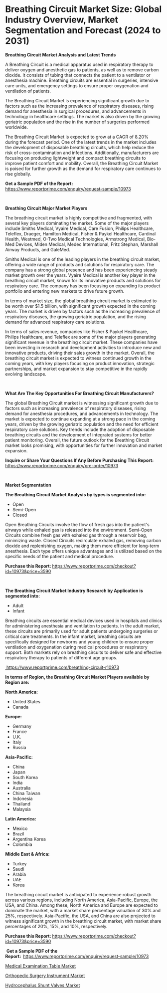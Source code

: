 <p><h1>Breathing Circuit Market Size: Global Industry Overview, Market Segmentation and Forecast (2024 to 2031)</h1></p><p><strong>Breathing Circuit Market Analysis and Latest Trends</strong></p>
<p><p>A Breathing Circuit is a medical apparatus used in respiratory therapy to deliver oxygen and anesthetic gas to patients, as well as to remove carbon dioxide. It consists of tubing that connects the patient to a ventilator or anesthesia machine. Breathing circuits are essential in surgeries, intensive care units, and emergency settings to ensure proper oxygenation and ventilation of patients.</p><p>The Breathing Circuit Market is experiencing significant growth due to factors such as the increasing prevalence of respiratory diseases, rising demand for anesthesia in surgical procedures, and advancements in technology in healthcare settings. The market is also driven by the growing geriatric population and the rise in the number of surgeries performed worldwide.</p><p>The Breathing Circuit Market is expected to grow at a CAGR of 8.20% during the forecast period. One of the latest trends in the market includes the development of disposable breathing circuits, which help reduce the risk of cross-contamination and infections. Additionally, manufacturers are focusing on producing lightweight and compact breathing circuits to improve patient comfort and mobility. Overall, the Breathing Circuit Market is poised for further growth as the demand for respiratory care continues to rise globally.</p></p>
<p><strong>Get a Sample PDF of the Report:&nbsp;</strong> <a href="https://www.reportprime.com/enquiry/request-sample/10973">https://www.reportprime.com/enquiry/request-sample/10973</a></p>
<p>&nbsp;</p>
<p><strong>Breathing Circuit Major Market Players</strong></p>
<p><p>The breathing circuit market is highly competitive and fragmented, with several key players dominating the market. Some of the major players include Smiths Medical, Vyaire Medical, Care Fusion, Philips Healthcare, Teleflex, Draeger, Hamilton Medical, Fisher & Paykel Healthcare, Cardinal Health, Westmed, O-Two Medical Technologies, Armstrong Medical, Bio-Med Devices, Miden Medical, Medec International, Fritz Stephan, Marshall Airway Products, and GaleMed.</p><p>Smiths Medical is one of the leading players in the breathing circuit market, offering a wide range of products and solutions for respiratory care. The company has a strong global presence and has been experiencing steady market growth over the years. Vyaire Medical is another key player in the breathing circuit market, known for its innovative products and solutions for respiratory care. The company has been focusing on expanding its product portfolio and entering new markets to drive future growth.</p><p>In terms of market size, the global breathing circuit market is estimated to be worth over $1.5 billion, with significant growth expected in the coming years. The market is driven by factors such as the increasing prevalence of respiratory diseases, the growing geriatric population, and the rising demand for advanced respiratory care solutions.</p><p>In terms of sales revenue, companies like Fisher & Paykel Healthcare, Philips Healthcare, and Teleflex are some of the major players generating significant revenue in the breathing circuit market. These companies have been investing in research and development activities to introduce new and innovative products, driving their sales growth in the market. Overall, the breathing circuit market is expected to witness continued growth in the coming years, with key players focusing on product innovation, strategic partnerships, and market expansion to stay competitive in the rapidly evolving landscape.</p></p>
<p>&nbsp;</p>
<p><strong>What Are The Key Opportunities For Breathing Circuit Manufacturers?</strong></p>
<p><p>The global Breathing Circuit market is witnessing significant growth due to factors such as increasing prevalence of respiratory diseases, rising demand for anesthesia procedures, and advancements in technology. The market is expected to continue expanding at a strong pace in the coming years, driven by the growing geriatric population and the need for efficient respiratory care solutions. Key trends include the adoption of disposable breathing circuits and the development of integrated systems for better patient monitoring. Overall, the future outlook for the Breathing Circuit market looks promising, with opportunities for further innovation and market expansion.</p></p>
<p><strong>Inquire or Share Your Questions If Any Before Purchasing This Report:</strong> <a href="https://www.reportprime.com/enquiry/pre-order/10973">https://www.reportprime.com/enquiry/pre-order/10973</a></p>
<p>&nbsp;</p>
<p><strong>Market Segmentation</strong></p>
<p><strong>The Breathing Circuit Market Analysis by types is segmented into:</strong></p>
<p><ul><li>Open</li><li>Semi-Open</li><li>Closed</li></ul></p>
<p><p>Open Breathing Circuits involve the flow of fresh gas into the patient's airways while exhaled gas is released into the environment. Semi-Open Circuits combine fresh gas with exhaled gas through a reservoir bag, minimizing waste. Closed Circuits recirculate exhaled gas, removing carbon dioxide and replenishing oxygen, making them more efficient for long-term anesthesia. Each type offers unique advantages and is utilized based on the specific needs of the patient and medical procedure.</p></p>
<p><strong>Purchase this Report:&nbsp;</strong><a href="https://www.reportprime.com/checkout?id=10973&price=3590">https://www.reportprime.com/checkout?id=10973&price=3590</a></p>
<p>&nbsp;</p>
<p><strong>The Breathing Circuit Market Industry Research by Application is segmented into:</strong></p>
<p><ul><li>Adult</li><li>Infant</li></ul></p>
<p><p>Breathing circuits are essential medical devices used in hospitals and clinics for administering anesthesia and ventilation to patients. In the adult market, these circuits are primarily used for adult patients undergoing surgeries or critical care treatments. In the infant market, breathing circuits are specifically designed for newborns and young children to ensure proper ventilation and oxygenation during medical procedures or respiratory support. Both markets rely on breathing circuits to deliver safe and effective respiratory therapy to patients of different age groups.</p></p>
<p><a href="https://www.reportprime.com/breathing-circuit-r10973">&nbsp;https://www.reportprime.com/breathing-circuit-r10973</a></p>
<p><strong>In terms of Region, the Breathing Circuit Market Players available by Region are:</strong></p>
<p>
    <p> <strong> North America: </strong>
        <ul>
            <li>United States</li>
            <li>Canada</li>
        </ul>
        </p> 
    <p> <strong> Europe: </strong>
        <ul>
            <li>Germany</li>
            <li>France</li>
            <li>U.K.</li>
            <li>Italy</li>
            <li>Russia</li>
        </ul>
        </p> 
    <p> <strong> Asia-Pacific: </strong>
        <ul>
            <li>China</li>
            <li>Japan</li>
            <li>South Korea</li>
            <li>India</li>
            <li>Australia</li>
            <li>China Taiwan</li>
            <li>Indonesia</li>
            <li>Thailand</li>
            <li>Malaysia</li>
        </ul>
        </p> 
    <p> <strong> Latin America: </strong>
        <ul>
            <li>Mexico</li>
            <li>Brazil</li>
            <li>Argentina Korea</li>
            <li>Colombia</li>
        </ul>
        </p> 
    <p> <strong> Middle East & Africa: </strong>
        <ul>
            <li>Turkey</li>
            <li>Saudi</li>
            <li>Arabia</li>
            <li>UAE</li>
            <li>Korea</li>
        </ul>
    </p>
    </p>
<p><p>The breathing circuit market is anticipated to experience robust growth across various regions, including North America, Asia-Pacific, Europe, the USA, and China. Among these, North America and Europe are expected to dominate the market, with a market share percentage valuation of 30% and 25%, respectively. Asia-Pacific, the USA, and China are also projected to witness significant growth in the breathing circuit market, with market share percentages of 20%, 15%, and 10%, respectively.</p></p>
<p><strong>Purchase this Report: </strong><a href="https://www.reportprime.com/checkout?id=10973&price=3590">https://www.reportprime.com/checkout?id=10973&price=3590</a></p>
<p>&nbsp;<strong>Get a Sample PDF of the Report:&nbsp;&nbsp;</strong><a href="https://www.reportprime.com/enquiry/request-sample/10973">https://www.reportprime.com/enquiry/request-sample/10973</a></p>
<p><strong></strong></p>
<p><p><a href="https://github.com/tamvrosiya/Market-Research-Report-List-5/blob/main/medical-examination-table-market.md">Medical Examination Table Market</a></p><p><a href="https://github.com/changoleonlaverguenzanoexiste/Market-Research-Report-List-4/blob/main/orthopedic-surgery-instrument-market.md">Orthopedic Surgery Instrument Market</a></p><p><a href="https://github.com/dimitrishawkinswaynenp91rgz/Market-Research-Report-List-3/blob/main/hydrocephalus-shunt-valves-market.md">Hydrocephalus Shunt Valves Market</a></p></p>